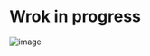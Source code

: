# Wrok in progress
![image](https://github.com/lightest/gpuparticles/assets/2725889/a78d381b-272b-4bbb-8fd4-88dd8ccb1b7d)


